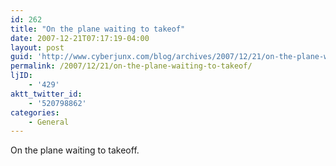 ```yaml
---
id: 262
title: "On the plane waiting to takeof"
date: 2007-12-21T07:17:19-04:00
layout: post
guid: 'http://www.cyberjunx.com/blog/archives/2007/12/21/on-the-plane-waiting-to-takeof/'
permalink: /2007/12/21/on-the-plane-waiting-to-takeof/
ljID:
    - '429'
aktt_twitter_id:
    - '520798862'
categories:
    - General
---
```


On the plane waiting to takeoff.